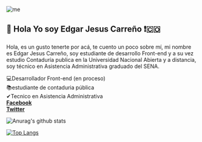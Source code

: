  
![me](https://user-images.githubusercontent.com/62809938/94093157-2b5a5d00-fde2-11ea-95a2-52b0581c13fe.jpg)
## 👋 Hola Yo soy Edgar Jesus Carreño ❗:colombia:<br>
Hola, es un gusto tenerte por acá, te cuento un poco sobre mí, mi nombre es Edgar Jesus Carreño, soy estudiante de desarrollo Front-end y a su vez estudio Contaduría publica en la Universidad Nacional Abierta y a distancia, soy técnico en Asistencia Administrativa graduado del SENA. <br>


💻Desarrollador Front-end (en proceso)<br>
📚estudiante de contaduria pública<br>
✔Tecnico en Asistencia Administrativa<br>
**[Facebook](https://www.facebook.com/EdgarJesusCarreno.Dev)** <br>
**[Twitter](https://twitter.com/ejcarrenol)** 

![Anurag's github stats](https://github-readme-stats.vercel.app/api?username=ejcarreno&show_icons=true&theme=buefy)

[![Top Langs](https://github-readme-stats.vercel.app/api/top-langs/?username=ejcarreno&show_icons=true&theme=buefy)](https://github.com/ejcarreno/github-readme-stats)


